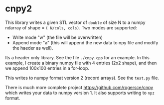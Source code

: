 # cnpy2

This library writes a given STL vector of `double` of size N to a numpy ndarray
of shape = `( N/cols, cols)`. Two modes are supported:

 - Write mode "w" (the file will be overwritten)
 - Append mode "a" (this will append the new data to npy file and modify the
   haeder as well).


Its a header only library. See the file `./cnpy.cpp` for an example. In this
example, I create a binary numpy file with 4 entries (2x2 shape), and then we
append 100x100 entries in a for-loop.

This writes to numpy format version 2 (record arrays). See the `test.py` file.

There is much more complete project https://github.com/rogersce/cnpy which
writes your data to numpy version 1. It also supports writing to `npz` format.
